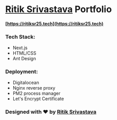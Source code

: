 # [Ritik Srivastava](https://github.com/ritiksr25) Portfolio
#### [https://ritiksr25.tech](https://ritiksr25.tech)
### Tech Stack:
- Next.js
- HTML/CSS
- Ant Design
### Deployment:
- Digitalocean
- Nginx reverse proxy
- PM2 process manager
- Let's Encrypt Certificate
### Designed with ❤️️ by [Ritik Srivastava](https://ritiksr25.tech)
